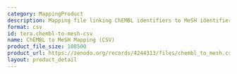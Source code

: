 ```yaml
---
category: MappingProduct
description: Mapping file linking ChEMBL identifiers to MeSH identifiers
format: csv
id: tera.chembl-to-mesh-csv
name: ChEMBL to MeSH Mapping (CSV)
product_file_size: 108500
product_url: https://zenodo.org/records/4244313/files/chembl_to_mesh.csv
layout: product_detail
---
```


